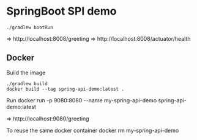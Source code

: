 # SpringBoot SPI demo

    ./gradlew bootRun

=> http://localhost:8008/greeting
=> http://localhost:8008/actuator/health


## Docker

Build the image 

    ./gradlew build
    docker build --tag spring-api-demo:latest .

Run
    docker run -p 9080:8080 --name my-spring-api-demo spring-api-demo:latest

=> http://localhost:9080/greeting


To reuse the same docker container
    docker rm my-spring-api-demo
